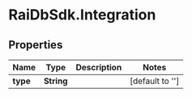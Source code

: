# RaiDbSdk.Integration

## Properties

Name | Type | Description | Notes
------------ | ------------- | ------------- | -------------
**type** | **String** |  | [default to &#39;&#39;]


